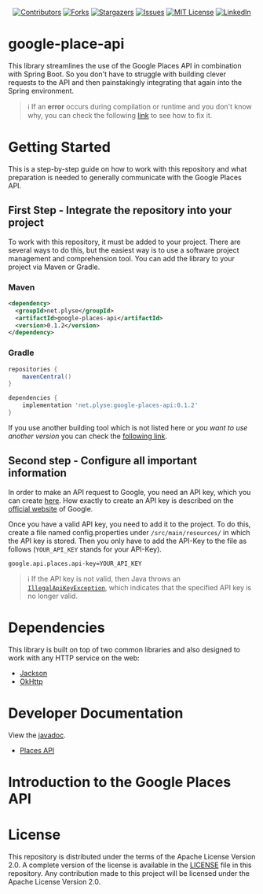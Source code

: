 <head>
<meta name="google-site-verification" content="ZR2IA0lMyedyFv3u6WQG9o9R2qRB7U_CwH5Vf-TOgNw" />
</head>



<!--suppress ALL -->
<div align="center">

[![Contributors][contributors-shield]][contributors-url]
[![Forks][forks-shield]][forks-url]
[![Stargazers][stars-shield]][stars-url]
[![Issues][issues-shield]][issues-url]
[![MIT License][license-shield]][license-url]
[![LinkedIn][linkedin-shield]][linkedin-url]

</div>

# google-place-api


This library streamlines the use of the Google Places API in combination with Spring Boot. So you don't have to struggle with building clever requests to the API and then painstakingly integrating that again into the Spring environment.


> :information_source: If an **error** occurs during compilation or runtime and you don't know why, you can check the following [link]() to see how to fix it.

# Getting Started

This is a step-by-step guide on how to work with this repository and what preparation is needed to generally communicate with the Google Places API. 

## First Step - Integrate the repository into your project

To work with this repository, it must be added to your project. There are several ways to do this, but the easiest way is to use a software project management and comprehension tool. You can add the library to your project via Maven or Gradle.

### Maven
```xml
<dependency>
  <groupId>net.plyse</groupId>
  <artifactId>google-places-api</artifactId>
  <version>0.1.2</version>
</dependency>
```

### Gradle

```groovy
repositories {
    mavenCentral()
}

dependencies {
    implementation 'net.plyse:google-places-api:0.1.2'
}
```

If you use another building tool which is not listed here or *you want to use another version* you can check the [following link](https://search.maven.org/artifact/net.plyse/google-places-api/0.1.2/jar).

## Second step - Configure all important information

In order to make an API request to Google, you need an API key, which you can create [here](https://console.cloud.google.com). How exactly to create an API key is described on the [official website](https://developers.google.com/maps/documentation/javascript/get-api-key) of Google.

Once you have a valid API key, you need to add it to the project. To do this, create a file named config.properties under `/src/main/resources/` in which the API key is stored. Then you only have to add the API-Key to the file as follows (`YOUR_API_KEY` stands for your API-Key).

```
google.api.places.api-key=YOUR_API_KEY
```

> :information_source: If the API key is not valid, then Java throws an [`IllegalApiKeyException`](https://github.com/raphaeldichler/google-places-api/blob/master/src/main/java/net/plyse/google/api/place/exception/IllegalApiKeyException.java), which indicates that the specified API key is no longer valid.



# Dependencies

This library is built on top of two common libraries and also designed to
work with any HTTP service on the web:

- [Jackson](https://github.com/FasterXML/jackson)
- [OkHttp](https://github.com/square/okhttp)


# Developer Documentation

View the [javadoc](https://www.javadoc.io/doc/net.plyse/google-places-api).

- [Places API]

# Introduction to the Google Places API

# License
This repository is distributed under the terms of the Apache License Version 2.0. A complete version of the license is available in the [LICENSE](https://github.com/raphaeldichler/google-places-api/blob/master/LICENSE.md) file in this repository. Any contribution made to this project will be licensed under the Apache License Version 2.0.

[contributors-shield]: https://img.shields.io/github/contributors/AuTEraZer/GooglePlacesApi.svg?style=for-the-badge
[contributors-url]: https://github.com/AuTEraZer/GooglePlacesApi/graphs/contributors
[forks-shield]: https://img.shields.io/github/forks/AuTEraZer/GooglePlacesApi.svg?style=for-the-badge
[forks-url]: https://github.com/AuTEraZer/GooglePlacesApi/network/members
[stars-shield]: https://img.shields.io/github/stars/AuTEraZer/GooglePlacesApi.svg?style=for-the-badge
[stars-url]: https://github.com/AuTEraZer/GooglePlacesApi/stargazers
[issues-shield]: https://img.shields.io/github/issues/AuTEraZer/GooglePlacesApi.svg?style=for-the-badge
[issues-url]: https://github.com/AuTEraZer/GooglePlacesApi/issues
[license-shield]: https://img.shields.io/github/license/AuTEraZer/GooglePlacesApi.svg?style=for-the-badge
[license-url]: https://github.com/AuTEraZer/GooglePlacesApi/blob/master/LICENSE.md
[linkedin-shield]: https://img.shields.io/badge/-LinkedIn-black.svg?style=for-the-badge&logo=linkedin&colorB=555
[linkedin-url]: https://linkedin.com/in/raphael-dichler-63741b189
[product-screenshot]: images/screenshot.png
[Places API]: https://developers.google.com/places/web-service/
